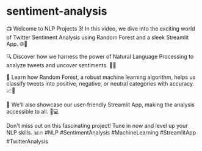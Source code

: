 # sentiment-analysis
📺 Welcome to NLP Projects 3! In this video, we dive into the exciting world of Twitter Sentiment Analysis using Random Forest and a sleek Streamlit App. 🌐🌟

🔍 Discover how we harness the power of Natural Language Processing to analyze tweets and uncover sentiments. 💬🤖

🌲 Learn how Random Forest, a robust machine learning algorithm, helps us classify tweets into positive, negative, or neutral categories with accuracy. 📈🌟

🚀 We'll also showcase our user-friendly Streamlit App, making the analysis accessible to all. 📱💻

Don't miss out on this fascinating project! Tune in now and level up your NLP skills. 📊🔥 #NLP #SentimentAnalysis #MachineLearning #StreamlitApp #TwitterAnalysis
